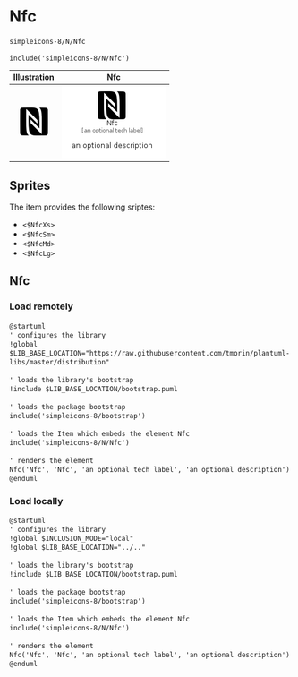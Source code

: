 # Nfc


```text
simpleicons-8/N/Nfc
```

```text
include('simpleicons-8/N/Nfc')
```



| Illustration | Nfc |
| :---: | :---: |
| ![illustration for Illustration](../../simpleicons-8/N/Nfc.png) | ![illustration for Nfc](../../simpleicons-8/N/Nfc.Local.png) |



## Sprites
The item provides the following sriptes:

- `<$NfcXs>`
- `<$NfcSm>`
- `<$NfcMd>`
- `<$NfcLg>`





## Nfc

### Load remotely
```plantuml
@startuml
' configures the library
!global $LIB_BASE_LOCATION="https://raw.githubusercontent.com/tmorin/plantuml-libs/master/distribution"

' loads the library's bootstrap
!include $LIB_BASE_LOCATION/bootstrap.puml

' loads the package bootstrap
include('simpleicons-8/bootstrap')

' loads the Item which embeds the element Nfc
include('simpleicons-8/N/Nfc')

' renders the element
Nfc('Nfc', 'Nfc', 'an optional tech label', 'an optional description')
@enduml
```

### Load locally
```plantuml
@startuml
' configures the library
!global $INCLUSION_MODE="local"
!global $LIB_BASE_LOCATION="../.."

' loads the library's bootstrap
!include $LIB_BASE_LOCATION/bootstrap.puml

' loads the package bootstrap
include('simpleicons-8/bootstrap')

' loads the Item which embeds the element Nfc
include('simpleicons-8/N/Nfc')

' renders the element
Nfc('Nfc', 'Nfc', 'an optional tech label', 'an optional description')
@enduml
```

